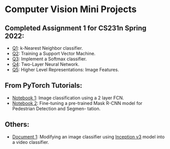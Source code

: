 # Computer Vision Mini Projects
 

## Completed Assignment 1 for CS231n Spring 2022:
- [Q1](https://github.com/hasimani/CS231/blob/main/assignment1/knn.ipynb): k-Nearest Neighbor classifier.
- [Q2](https://github.com/hasimani/CS231/blob/main/assignment1/svm.ipynb): Training a Support Vector Machine.
- [Q3](https://github.com/hasimani/CS231/blob/main/assignment1/softmax.ipynb): Implement a Softmax classifier.
- [Q4](https://github.com/hasimani/CS231/blob/main/assignment1/two_layer_net.ipynb): Two-Layer Neural Network.
- [Q5](https://github.com/hasimani/CS231/blob/main/assignment1/features.ipynb): Higher Level Representations: Image Features.

## From PyTorch Tutorials:
- [Notebook 1](https://github.com/hasimani/CVtorch/blob/main/basicTorch/pyTorch_test.ipynb): Image classification using a 2 layer FCN.
- [Notebook 2](https://github.com/hasimani/CVtorch/blob/main/maskRNN/maskRNN.ipynb): Fine-tuning a pre-trained Mask R-CNN model for Pedestrian Detection and Segmen-
tation.

## Others:
- [Document 1](https://github.com/hasimani/CVmini/blob/main/label_video/Doc.pdf): Modifying an image classifier using [Inception v3](https://cloud.google.com/tpu/docs/inception-v3-advanced) model into a video classifier.
